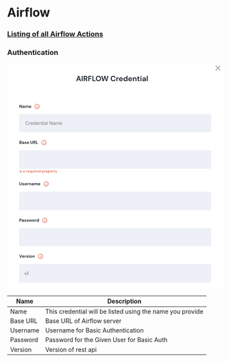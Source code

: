 # Airflow

### [Listing of all Airflow Actions](broken-reference)

### Authentication

![Information needed to onboard Airflow connector](<../../.gitbook/assets/Screen Shot 2022-06-15 at 8.24.23 PM.png>)



| Name     | Description                                               |
| -------- | --------------------------------------------------------- |
| Name     | This credential will be listed using the name you provide |
| Base URL | Base URL of Airflow server                                |
| Username | Username for Basic Authentication                         |
| Password | Password for the Given User for Basic Auth                |
| Version  | Version of rest api                                       |
